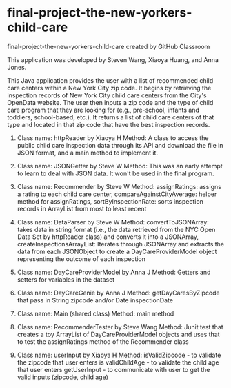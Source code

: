 # final-project-the-new-yorkers-child-care
final-project-the-new-yorkers-child-care created by GitHub Classroom

This application was developed by Steven Wang, Xiaoya Huang, and Anna Jones.

This Java application provides the user with a list of recommended child care centers within a New York City zip code. It begins by retrieving the inspection records of New York City child care centers from the City's OpenData website. The user then inputs a zip code and the type of child care program that they are looking for (e.g., pre-school, infants and toddlers, school-based, etc.). It returns a list of child care centers of that type and located in that zip code that have the best inspection records. 

1. Class name: httpReader by Xiaoya H
Method: A class to access the public child care inspection data through its API and download the file in JSON format, and a main method to implement it.

2. Class name: JSONGetter by Steve W
Method: This was an early attempt to learn to deal with JSON data. It won't be used in the final program.

3. Class name: Recommender by Steve W
Method: assignRatings: assigns a rating to each child care center, compareAgainstCityAverage: helper method for assignRatings, sortByInspectionRate: sorts inspection records in ArrayList from most to least recent

4. Class name: DataParser by Steve W
Method: convertToJSONArray: takes data in string format (i.e., the data retrieved from the NYC Open Data Set by httpReader class) and converts it into a JSONArray, createInspectionsArrayList: Iterates through JSONArray and extracts the data from each JSONObject to create a DayCareProviderModel object representing the outcome of each inspection

5. Class name: DayCareProviderModel by Anna J
Method: Getters and setters for variables in the dataset

6. Class name: DayCareGenie by Anna J
Method: getDayCaresByZipcode that pass in String zipcode and/or Date inspectionDate

7. Class name: Main (shared class)
Method: main method

8. Class name: RecommenderTester by Steve Wang
Method: Junit test that creates a toy ArrayList of DayCareProviderModel objects and uses that to test the assignRatings method of the Recommender class

9. Class name: userInput by Xiaoya H
Method: isValidZipcode - to validate the zipcode that user enters
is validChildAge - to validate the child age that user enters
getUserInput - to communicate with user to get the valid inputs (zipcode, child age)
